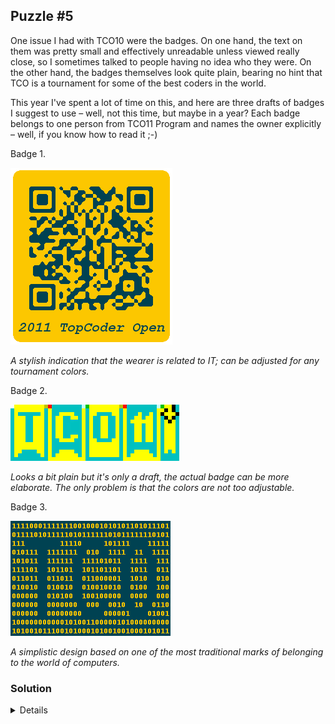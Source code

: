 ## Puzzle #5

One issue I had with TCO10 were the badges. On one hand, the text on them was pretty small and effectively unreadable unless viewed really close, so I sometimes talked to people having no idea who they were. On the other hand, the badges themselves look quite plain, bearing no hint that TCO is a tournament for some of the best coders in the world.

This year I've spent a lot of time on this, and here are three drafts of badges I suggest to use – well, not this time, but maybe in a year? Each badge belongs to one person from TCO11 Program and names the owner explicitly – well, if you know how to read it ;-)

Badge 1.

![Badge 1](./5_1.png)

_A stylish indication that the wearer is related to IT; can be adjusted for any tournament colors._

Badge 2.

![Badge 2](./5_2.png)

_Looks a bit plain but it's only a draft, the actual badge can be more elaborate. The only problem is that the colors are not too adjustable._

Badge 3.

![Badge 3](./5_3.png)

_A simplistic design based on one of the most traditional marks of belonging to the world of computers._

### Solution

<details>
Badge 1 is a warm-up: it is simply a QR-code with rounded corners (which can be decoded anyways), colored in TCO blue and yellow. Very recognizable, and this kind of code can hold rather long texts; this badge held a link to **Mike Mirzayanov**'s profile.

Badge 2 is more complicated, but the image provides a strong clue to people who are at least a bit familiar with esoteric programming languages. The black structure on the top right of the image is quite specific to Piet language – it stops the program execution. The rest is easy – find a Piet interpreter, run the image in it and send me the answer **RAD.**. Off-by-one errors were possible if you converted the image from .png to other formats.

Badge 3 is the meanest one. The encoding in it was text-based one, not image-based. You had to extract the sequence of zeros and ones on the image and to decode it. This sequence was a Spoon program – short binary codes correspond to Brainfuck commands. The trick is, most Spoon implementations can't interpret these codes unless they are space-separated, while the concept of the language insists that the codes are extracted as prefix-free codes without any separators. One could either find a correct interpreter or write it himself to get the answer **lyrically**.
</details>
